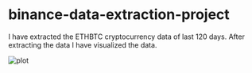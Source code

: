 # binance-data-extraction-project

I have extracted the ETHBTC cryptocurrency data of last 120 days.
After extracting the data I have visualized the data.

  
![plot](https://github.com/rishithchintu/binance-data-extraction-project/assets/75387341/8a0c815a-3124-44e0-95d5-9a7ba6c25359)
